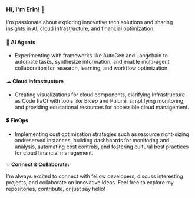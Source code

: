 ### Hi, I'm Erin! 👋

I'm passionate about exploring innovative tech solutions and sharing insights in AI, cloud infrastructure, and financial optimization.

#### 🚀 AI Agents
- Experimenting with frameworks like AutoGen and Langchain to automate tasks, synthesize information, and enable multi-agent collaboration for research, learning, and workflow optimization.

#### ☁ Cloud Infrastructure
- Creating visualizations for cloud components, clarifying Infrastructure as Code (IaC) with tools like Bicep and Pulumi, simplifying monitoring, and providing educational resources for accessible cloud management.

#### 💲 FinOps
- Implementing cost optimization strategies such as resource right-sizing andreserved instances, building dashboards for monitoring and analysis, automating cost controls, and fostering cultural best practices for cloud financial management.

💡 **Connect & Collaborate:**

I'm always excited to connect with fellow developers, discuss interesting projects, and collaborate on innovative ideas. Feel free to explore my repositories, contribute, or just say hello!
